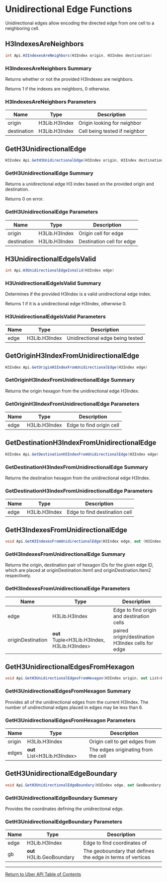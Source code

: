 # Unidirectional Edge Functions

Unidirectional edges allow encoding the directed edge from one cell to a neighboring cell.

## H3IndexesAreNeighbors

```c#
int Api.H3IndexesAreNeighbors(H3Index origin, H3Index destination)
```

### H3IndexesAreNeighbors Summary

Returns whether or not the provided H3Indexes are neighbors.

Returns 1 if the indexes are neighbors, 0 otherwise.

### H3IndexesAreNeighbors Parameters

| Name | Type | Description |
|------|------|-------------|
|origin|H3Lib.H3Index|Origin looking for neighbor|
|destination|H3Lib.H3Index|Cell being tested if neighbor|

## GetH3UnidirectionalEdge

```c#
H3Index Api.GetH3UnidirectionalEdge(H3Index origin, H3Index destination)
```

### GetH3UnidirectionalEdge Summary

Returns a unidirectional edge H3 index based on the provided origin and
destination.

Returns 0 on error.

### GetH3UnidirectionalEdge Parameters

| Name | Type | Description |
|------|------|-------------|
|origin|H3Lib.H3Index|Origin cell for edge|
|destination|H3LIb.H3Index|Destination cell for edge|

## H3UnidirectionalEdgeIsValid

```c#
int Api.H3UnidirectionalEdgeIsValid(H3Index edge)
```

### H3UnidirectionalEdgeIsValid Summary

Determines if the provided H3Index is a valid unidirectional edge index.

Returns 1 if it is a unidirectional edge H3Index, otherwise 0.

### H3UnidirectionalEdgeIsValid Parameters

| Name | Type | Description |
|------|------|-------------|
|edge|H3Lib.H3Index|Unidirectional edge being tested|

## GetOriginH3IndexFromUnidirectionalEdge

```c#
H3Index Api.GetOriginH3IndexFromUnidirectionalEdge(H3Index edge)
```

### GetOriginH3IndexFromUnidirectionalEdge Summary

Returns the origin hexagon from the unidirectional edge H3Index.

### GetOriginH3IndexFromUnidirectionalEdge Parameters

| Name | Type | Description |
|------|------|-------------|
|edge|H3Lib.H3Index|Edge to find origin cell|

## GetDestinationH3IndexFromUnidirectionalEdge

```c#
H3Index Api.GetDestinationH3IndexFromUnidirectionalEdge(H3Index edge)
```

### GetDestinationH3IndexFromUnidirectionalEdge Summary

Returns the destination hexagon from the unidirectional edge H3Index.

### GetDestinationH3IndexFromUnidirectionalEdge Parameters

| Name | Type | Description |
|------|------|-------------|
|edge|H3Lib.H3Index|Edge to find destination cell|

## GetH3IndexesFromUnidirectionalEdge

```c#
void Api.GetH3IndexesFromUnidirectionalEdge(H3Index edge, out (H3Index, H3Index) originDestination)
```

### GetH3IndexesFromUnidirectionalEdge Summary

Returns the origin, destination pair of hexagon IDs for the given edge ID, which are placed at originDestination.Item1 and originDestination.Item2 respectively.

### GetH3IndexesFromUnidirectionalEdge Parameters

| Name | Type | Description |
|------|------|-------------|
|edge|H3Lib.H3Index|Edge to find origin and destination cells|
|originDestination|**out** Tuple&lt;H3Lib.H3Index, H3Lib.H3Index&gt;|paired origin/destination H3Index cells for edge|

## GetH3UnidirectionalEdgesFromHexagon

```c#
void Api.GetH3UnidirectionalEdgesFromHexagon(H3Index origin, out List<H3Index> edges)
```

### GetH3UnidirectionalEdgesFromHexagon Summary

Provides all of the unidirectional edges from the current H3Index.  The number of undirectional edges placed in edges may be less than 6.

### GetH3UnidirectionalEdgesFromHexagon Parameters

| Name | Type | Description |
|------|------|-------------|
|origin|H3Lib.H3Index|Origin cell to get edges from|
|edges|**out** List&lt;H3Lib.H3Index&gt;|The edges originating from the cell|

## GetH3UnidirectionalEdgeBoundary

```c#
void Api.GetH3UnidirectionalEdgeBoundary(H3Index edge, out GeoBoundary gb)
```

### GetH3UnidirectionalEdgeBoundary Summary

Provides the coordinates defining the unidirectional edge.

### GetH3UnidirectionalEdgeBoundary Parameters

| Name | Type | Description |
|------|------|-------------|
|edge|H3Lib.H3Index|Edge to find coordinates of|
|gb|**out** H3Lib.GeoBoundary|The geoboundary that defines the edge in terms of vertices|

<hr>

[Return to Uber API Table of Contents](Uber-Api.md)
